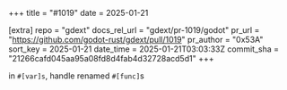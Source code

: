 +++
title = "#1019"
date = 2025-01-21

[extra]
repo = "gdext"
docs_rel_url = "gdext/pr-1019/godot"
pr_url = "https://github.com/godot-rust/gdext/pull/1019"
pr_author = "0x53A"
sort_key = 2025-01-21
date_time = 2025-01-21T03:03:33Z
commit_sha = "21266cafd045aa95a08fd8d4fab4d32728acd5d1"
+++

in `#[var]s`, handle renamed `#[func]`s
